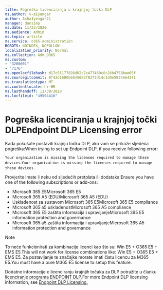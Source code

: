 ```yaml
---
title: Pogreška licenciranja u krajnjoj točki DLP
ms.author: v-aiyengar
author: AshaIyengar21
manager: dansimp
ms.date: 11/23/2020
ms.audience: Admin
ms.topic: article
ms.service: o365-administration
ROBOTS: NOINDEX, NOFOLLOW
localization_priority: Normal
ms.collection: Adm_O365
ms.custom:
- "3200001"
- "7176"
ms.openlocfilehash: d17c51177898d62c7c477460c8c26b4753bae65f
ms.sourcegitcommit: 0f42d1600b6845083f0273d14c1d9e59344e4371
ms.translationtype: MT
ms.contentlocale: hr-HR
ms.lasthandoff: 11/30/2020
ms.locfileid: "49564416"
---
```

# <a name="endpoint-dlp-licensing-error"></a><span data-ttu-id="8ab33-102">Pogreška licenciranja u krajnjoj točki DLP</span><span class="sxs-lookup"><span data-stu-id="8ab33-102">Endpoint DLP Licensing error</span></span>

<span data-ttu-id="8ab33-103">Kada pokušate postaviti krajnju točku DLP, ako vam se prikaže sljedeća pogreška:</span><span class="sxs-lookup"><span data-stu-id="8ab33-103">When trying to set up Endpoint DLP, if you receive following error:</span></span>

<span data-ttu-id="8ab33-104">`Your organization is missing the licenses required to manage these devices`.</span><span class="sxs-lookup"><span data-stu-id="8ab33-104">`Your organization is missing the licenses required to manage these devices`.</span></span>

<span data-ttu-id="8ab33-105">Provjerite imate li neku od sljedećih pretplata ili dodataka:</span><span class="sxs-lookup"><span data-stu-id="8ab33-105">Ensure you have one of the following subscriptions or add-ons:</span></span>

- <span data-ttu-id="8ab33-106">Microsoft 365 E5</span><span class="sxs-lookup"><span data-stu-id="8ab33-106">Microsoft 365 E5</span></span>
- <span data-ttu-id="8ab33-107">Microsoft 365 A5 (EDU)</span><span class="sxs-lookup"><span data-stu-id="8ab33-107">Microsoft 365 A5 (EDU)</span></span>
- <span data-ttu-id="8ab33-108">Usklađenost sa sustavom Microsoft 365 E5</span><span class="sxs-lookup"><span data-stu-id="8ab33-108">Microsoft 365 E5 compliance</span></span>
- <span data-ttu-id="8ab33-109">Microsoft 365 a5 usklađenost</span><span class="sxs-lookup"><span data-stu-id="8ab33-109">Microsoft 365 A5 compliance</span></span>
- <span data-ttu-id="8ab33-110">Microsoft 365 E5 zaštita informacija i upravljanje</span><span class="sxs-lookup"><span data-stu-id="8ab33-110">Microsoft 365 E5 information protection and governance</span></span>
- <span data-ttu-id="8ab33-111">Microsoft 365 a5 zaštita informacija i upravljanje</span><span class="sxs-lookup"><span data-stu-id="8ab33-111">Microsoft 365 A5 information protection and governance</span></span>

> [!NOTE]
> <span data-ttu-id="8ab33-112">To neće funkcionirati za kombinacije licenci kao što su: Win E5 + O365 E5 + EMS E5.</span><span class="sxs-lookup"><span data-stu-id="8ab33-112">This will not work for license combinations like: Win E5 + O365 E5 +  EMS E5.</span></span> <span data-ttu-id="8ab33-113">Za postavljanje te značajke morate imati čistu licencu za M365 E5.</span><span class="sxs-lookup"><span data-stu-id="8ab33-113">You must have a pure M365 E5 license to setup this feature.</span></span>

<span data-ttu-id="8ab33-114">Dodatne informacije o licenciranju krajnjih točaka za DLP potražite u članku [licenciranje programa ENDPOINT DLP.](https://docs.microsoft.com/microsoft-365/compliance/endpoint-dlp-getting-started#onboarding-devices-into-device-management)</span><span class="sxs-lookup"><span data-stu-id="8ab33-114">For more Endpoint DLP licensing information, see [Endpoint DLP Licensing.](https://docs.microsoft.com/microsoft-365/compliance/endpoint-dlp-getting-started#onboarding-devices-into-device-management)</span></span>
